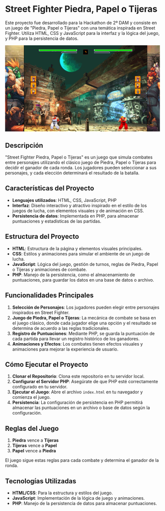 # Street Fighter Piedra, Papel o Tijeras

Este proyecto fue desarrollado para la Hackathon de 2º DAM y consiste en un juego de "Piedra, Papel o Tijeras" con una temática inspirada en Street Fighter. Utiliza HTML, CSS y JavaScript para la interfaz y la lógica del juego, y PHP para la persistencia de datos.

![Texto alternativo](img/ImgREADME.png)

## Descripción

"Street Fighter Piedra, Papel o Tijeras" es un juego que simula combates entre personajes utilizando el clásico juego de Piedra, Papel o Tijeras para decidir el ganador de cada ronda. Los jugadores pueden seleccionar a sus personajes, y cada elección determinará el resultado de la batalla.

## Características del Proyecto

- **Lenguajes utilizados**: HTML, CSS, JavaScript, PHP
- **Interfaz**: Diseño interactivo y atractivo inspirado en el estilo de los juegos de lucha, con elementos visuales y de animación en CSS.
- **Persistencia de datos**: Implementada en PHP, para almacenar puntuaciones y estadísticas de las partidas.

## Estructura del Proyecto

- **HTML**: Estructura de la página y elementos visuales principales.
- **CSS**: Estilos y animaciones para simular el ambiente de un juego de lucha.
- **JavaScript**: Lógica del juego, gestión de turnos, reglas de Piedra, Papel o Tijeras y animaciones de combate.
- **PHP**: Manejo de la persistencia, como el almacenamiento de puntuaciones, para guardar los datos en una base de datos o archivo.

## Funcionalidades Principales

1. **Selección de Personajes**: Los jugadores pueden elegir entre personajes inspirados en Street Fighter.
2. **Juego de Piedra, Papel o Tijeras**: La mecánica de combate se basa en el juego clásico, donde cada jugador elige una opción y el resultado se determina de acuerdo a las reglas tradicionales.
3. **Registro de Puntuaciones**: Mediante PHP, se guarda la puntuación de cada partida para llevar un registro histórico de los ganadores.
4. **Animaciones y Efectos**: Los combates tienen efectos visuales y animaciones para mejorar la experiencia de usuario.

## Cómo Ejecutar el Proyecto

1. **Clonar el Repositorio**: Clona este repositorio en tu servidor local.
2. **Configurar el Servidor PHP**: Asegúrate de que PHP esté correctamente configurado en tu servidor.
3. **Ejecutar el Juego**: Abre el archivo `index.html` en tu navegador y comienza el juego.
4. **Persistencia**: La configuración de persistencia en PHP permitirá almacenar las puntuaciones en un archivo o base de datos según la configuración.

## Reglas del Juego

1. **Piedra** vence a **Tijeras**
2. **Tijeras** vence a **Papel**
3. **Papel** vence a **Piedra**

El juego sigue estas reglas para cada combate y determina el ganador de la ronda.

## Tecnologías Utilizadas

- **HTML/CSS**: Para la estructura y estilos del juego.
- **JavaScript**: Implementación de la lógica de juego y animaciones.
- **PHP**: Manejo de la persistencia de datos para almacenar puntuaciones.
